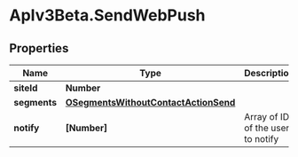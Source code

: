 # ApIv3Beta.SendWebPush

## Properties

Name | Type | Description | Notes
------------ | ------------- | ------------- | -------------
**siteId** | **Number** |  | 
**segments** | [**OSegmentsWithoutContactActionSend**](OSegmentsWithoutContactActionSend.md) |  | 
**notify** | **[Number]** | Array of IDs of the users to notify | [optional] 


